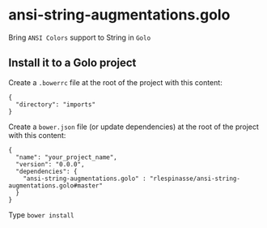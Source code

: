 # ansi-string-augmentations.golo

Bring `ANSI Colors` support to String in `Golo`

## Install it to a Golo project

Create a `.bowerrc` file at the root of the project with this content:

    {
      "directory": "imports"
    }

Create a `bower.json` file (or update dependencies) at the root of the project with this content:

    {
      "name": "your_project_name",
      "version": "0.0.0",
      "dependencies": {
        "ansi-string-augmentations.golo" : "rlespinasse/ansi-string-augmentations.golo#master"
      }
    }

Type `bower install`
